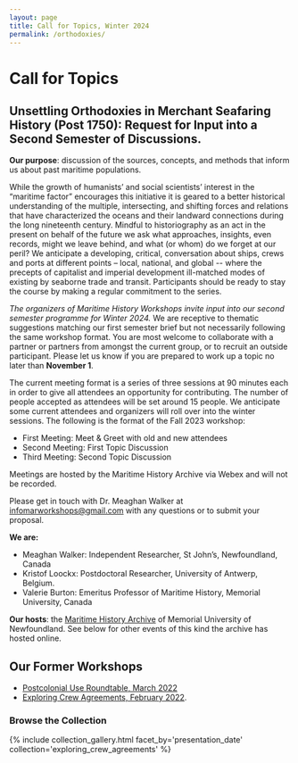 ```yaml
---
layout: page
title: Call for Topics, Winter 2024
permalink: /orthodoxies/
---
```


# Call for Topics

## Unsettling Orthodoxies in Merchant Seafaring History (Post 1750): Request for Input into a Second Semester of Discussions.

**Our purpose**: discussion of the sources, concepts, and methods that inform us about past maritime populations.

While the growth of humanists’ and social scientists’ interest in the “maritime factor” encourages this initiative it is geared to a better historical understanding of the multiple, intersecting, and shifting forces and relations that have characterized the oceans and their landward connections during the long nineteenth century. Mindful to historiography as an act in the present on behalf of the future we ask what approaches, insights, even records, might we leave behind, and what (or whom) do we forget at our peril? We anticipate a developing, critical, conversation about ships, crews and ports at different points – local, national, and global -- where the precepts of capitalist and imperial development ill-matched modes of existing by seaborne trade and transit. Participants should be ready to stay the course by making a regular commitment to the series.

*The organizers of Maritime History Workshops invite input into our second semester programme for Winter 2024.* We are receptive to thematic suggestions matching our first semester brief but not necessarily following the same workshop format. You are most welcome to collaborate with a partner or partners from amongst the current group, or to recruit an outside participant. Please let us know if you are prepared to work up a topic no later than **November 1**.

The current meeting format is a series of three sessions at 90 minutes each in order to give all attendees an opportunity for contributing. The number of people accepted as attendees will be set around 15 people. We anticipate some current attendees and organizers will roll over into the winter sessions. The following is the format of the Fall 2023 workshop:

- First Meeting: Meet & Greet with old and new attendees
- Second Meeting: First Topic Discussion
- Third Meeting: Second Topic Discussion

Meetings are hosted by the Maritime History Archive via Webex and will not be recorded.

Please get in touch with Dr. Meaghan Walker at [infomarworkshops@gmail.com](mailto:informarworkshops@gmail.com) with any questions or to submit your proposal.

**We are:**
- Meaghan Walker: Independent Researcher, St John’s, Newfoundland, Canada
- Kristof Loockx: Postdoctoral Researcher, University of Antwerp, Belgium.
- Valerie Burton: Emeritus Professor of Maritime History, Memorial University, Canada

**Our hosts**: the [Maritime History Archive](https://mha.mun.ca/mha/) of Memorial University of Newfoundland. See below for other events of this kind the archive has hosted online.

## Our Former Workshops

- [Postcolonial Use Roundtable, March 2022](https://crewagreementworkshop.github.io/exploring_crew_agreements/postcolonial)
- [Exploring Crew Agreements, February 2022](https://crewagreementworkshop.github.io/exploring_crew_agreements/expcrewagreements).

### Browse the Collection

{% include collection_gallery.html facet_by='presentation_date' collection='exploring_crew_agreements' %}
